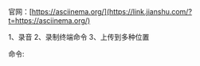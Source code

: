 官网：[https://asciinema.org/](https://link.jianshu.com/?t=https://asciinema.org/)

1、录音
2、录制终端命令
3、上传到多种位置

命令:


